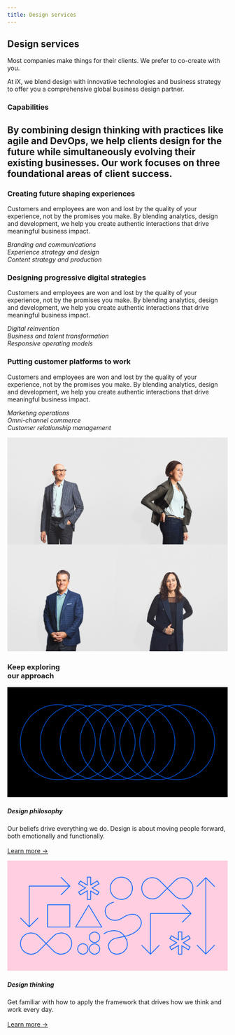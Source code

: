 ```yaml
---
title: Design services
---
```


<grid background="gray-80" classname="background--header background--services">
<column lg="4" md="4">

## **Design services**

Most companies make things for their clients. We prefer to co-create with you.

At iX, we blend design with innovative technologies and business strategy to offer you a comprehensive global business design partner.

</column>
<column lg="8" offset_lg="4" md="4">

</column>
</grid>
<grid background="gray-10">
<column lg="4">

### Capabilities

</column>
<column lg="8" md="5">

## By combining design thinking with practices like agile and DevOps, we help clients design for the future while simultaneously evolving their existing businesses. Our work focuses on three foundational areas of client success.

</column>
<column lg="4" offset_lg="4" border="true" md="5">

### Creating future shaping experiences

Customers and employees are won and lost by the quality of your experience, not by the promises you make. By blending analytics, design and development, we help you create authentic interactions that drive meaningful business impact.

<em>Branding and communications  
Experience strategy and design  
Content strategy and production</em>

</column>
<column lg="4" border="true" md="5">

### Designing progressive digital strategies

Customers and employees are won and lost by the quality of your experience, not by the promises you make. By blending analytics, design and development, we help you create authentic interactions that drive meaningful business impact.

<em>Digital reinvention  
Business and talent transformation  
Responsive operating models</em>

</column>
<column lg="4" border="true" md="5">

### Putting customer platforms to work

Customers and employees are won and lost by the quality of your experience, not by the promises you make. By blending analytics, design and development, we help you create authentic interactions that drive meaningful business impact.

<em>Marketing operations  
Omni-channel commerce  
Customer relationship management</em>

</column>
</grid>

<grid background="gray-10">
<column lg="16">

<tile
    href="https://www.ibm.com/services/ibmix/"
    title="IBM iX"
    feature="true"
    feature_heading="Learn how you can partner with us to build better business."
    feature_background="black">
<img src="images/Image_2.png" alt="IBM ix"/>
</tile>

</column>
<column lg="8">

<h3>Keep exploring<br>our approach</h3>

</column>
<column lg="4" md="4">

![Design Philosophy artwork](../images/philosophy-sm.svg)

##### Design philosophy

<p size="sm">Our beliefs drive everything we do. Design is about moving people forward, both emotionally and functionally.<br><br>
<a href="/approach/design-philosophy">Learn more →</a></p>

</column>
<column lg="4" md="4">

![Design thinking artwork](../images/thinking-sm.svg)

##### Design thinking

<p size="sm">Get familiar with how to apply the framework that drives how we think and work every day. <br><br><a href="/approach/design-thinking">Learn more →</a></p>

</column>
</grid>
